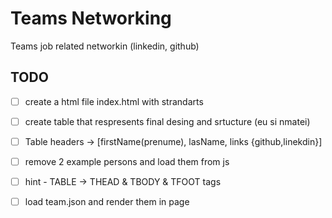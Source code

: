 # Teams Networking

Teams job  related networkin (linkedin, github)

## TODO

- [ ] create a html file index.html  with strandarts
- [ ] create table that respresents final desing and srtucture (eu si nmatei)
- [ ] Table headers -> [firstName(prenume), lasName, links {github,linekdin}]
- [ ] remove 2 example persons and load them from js
- [ ] hint - TABLE ->  THEAD & TBODY  & TFOOT tags
- [ ] load team.json and render them in page 
  

